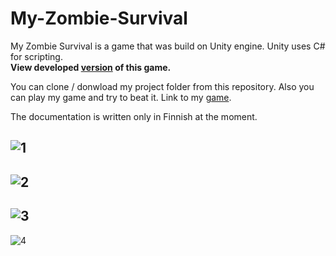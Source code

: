 # My-Zombie-Survival
My Zombie Survival is a game that was build on Unity engine. Unity uses C# for scripting. <br>
<b>View developed <a href="https://github.com/git-laakso/Peliohjelmointi">version</a> of this game.</b>

You can clone / donwload my project folder from this repository. Also you can play my game and try to beat it. Link to my <a href="https://www.dropbox.com/sh/6e0ve3pgz7zoua8/AADXhu0E8XoFimNSoB0r-k51a?dl=0">game</a>.

The documentation is written only in Finnish at the moment.

![1](https://user-images.githubusercontent.com/52996898/69822129-45510080-120e-11ea-9fd8-6f40c543d303.PNG)
-
![2](https://user-images.githubusercontent.com/52996898/69823023-6d416380-1210-11ea-9168-7f75e6ff6ca9.PNG)
-
![3](https://user-images.githubusercontent.com/52996898/69823035-729eae00-1210-11ea-9990-67ed32f3d9fa.PNG)
-
![4](https://user-images.githubusercontent.com/52996898/69823049-7e8a7000-1210-11ea-9c17-0d1d9be33b6e.PNG)
